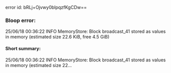 error id: bRLj+Ojvwy0blpqzfKgCDw==
### Bloop error:

25/06/18 00:36:22 INFO MemoryStore: Block broadcast_41 stored as values in memory (estimated size 22.6 KiB, free 4.5 GiB)
#### Short summary: 

25/06/18 00:36:22 INFO MemoryStore: Block broadcast_41 stored as values in memory (estimated size 22...